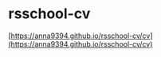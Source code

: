# rsschool-cv

[https://anna9394.github.io/rsschool-cv/cv](https://anna9394.github.io/rsschool-cv/cv)